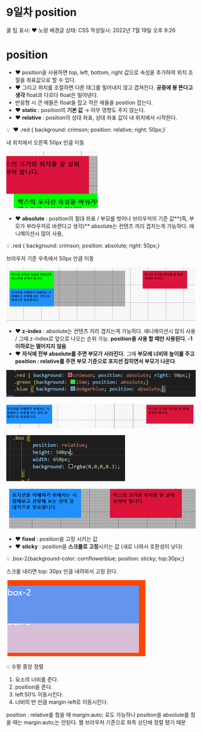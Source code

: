 # 9일차 position

꿀 팁 표시: ❤ 노랑 배경글
상태: CSS
작성일시: 2022년 7월 19일 오후 9:26

# position

- ❤ position을 사용하면 top, left, bottom, right 값으로 속성을 추가하여 위치 조절을 좌표값으로 할 수 있다.
- ❤ 그리고 위치를 조절하면 다른 태그를 밀어내지 않고 겹쳐진다. **공중에 붕 뜬다고 생각** float과 다르다 float은 밀어낸다.
- 반응형 시 큰 애들은 float을 잡고 작은 애들을 position 잡는다.
- ❤ **static** : position의 **기본 값** → 아무 영향도 주지 않는다.
- ❤ **relative** : position의 상대 좌표, 상대 좌표 값이 내 위치에서 시작한다.

<aside>
💡 `❤ .red { background: crimson; position: relative; right: 50px;}`

내 위치에서 오른쪽 50px 만큼 이동

</aside>

![Untitled](Untitled%20148.png)

- ❤ **absolute** : position의 절대 좌표 / 부모를 벗어나 브라우저의 기준 값**(즉, 부모가 부라우저로 바뀐다고 생각)** absolute는 컨텐츠 끼리 겹치는게 가능하다. 애니메이션시 많이 사용,

<aside>
💡 .red { background: crimson; position: absolute; right: 50px;}

브라우저 기준 우측에서 50px 만큼 이동

</aside>

![Untitled](Untitled%20149.png)

- ❤ **z-index** : absolute는 컨텐츠 끼리 겹치는게 가능하다. 애니메이션시 많이 사용 / 그때 z-index로 앞으로 나오는 순위 가능. **position을 사용 할 때만 사용된다. -1 이하로는 떨어지지 않음**
- ❤ **자식에 전부 absolute를 주면 부모가 사라진다.** 그때 **부모에 너비와 높이를 주고 position : relative를 주면** **부모 기준으로 포지션 잡히면서 부모가 나온다**

![Untitled](Untitled%20150.png)

![Untitled](Untitled%20151.png)

![Untitled](Untitled%20152.png)

![Untitled](Untitled%20153.png)

- ❤ **fixed** : position을 고정 시키는 값
- ❤ **sticky** : position을 **스크롤로 고정**시키는 값 (새로 나와서 호환성이 낮다)

<aside>
💡 .box-2{background-color: cornflowerblue; position: sticky; top:30px;}

스크롤 내리면 top: 30px 만큼 내려와서 고정 된다.

</aside>

![Untitled](Untitled%20154.png)

<aside>
💡 수평 중앙 정렬

1. 요소의 너비를 준다.
2. position을 준다.
3. left:50% 이동시킨다.
4. 너비의 반 만큼 margin-left로 이동시킨다.

position : relative를 줬을 때 margin:auto; 로도 가능하나 position을 absolute를 줬을 때는 margin:auto;는 안된다. 웹 브라우저 기준으로 좌측 상단에 정렬 됐기 때문

</aside>